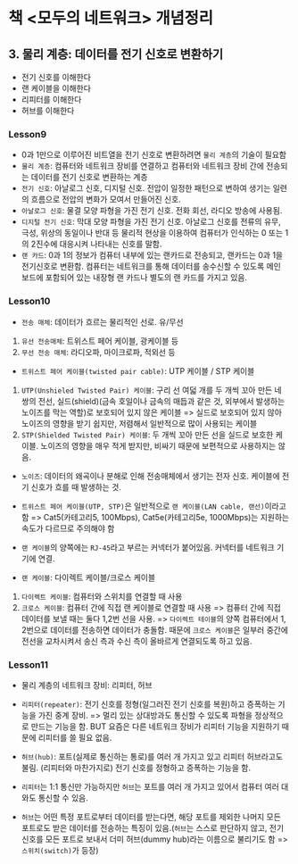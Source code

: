 # 책 <모두의 네트워크> 개념정리
## 3. 물리 계층: 데이터를 전기 신호로 변환하기
- 전기 신호를 이해한다
- 랜 케이블을 이해한다
- 리피터를 이해한다
- 허브를 이해한다

### Lesson9
- 0과 1만으로 이루어진 비트열을 전기 신호로 변환하려면 `물리 계층`의 기술이 필요함
- `물리 계층`: 컴퓨터와 네트워크 장비를 연결하고 컴퓨터와 네트워크 장비 간에 전송되는 데이터를 전기 신호로 변환하는 계층
- `전기 신호`: 아날로그 신호, 디지털 신호. 전압이 일정한 패턴으로 변하여 생기는 일련의 흐름으로 전압의 변화가 모여서 만들어진 신호.
- `아날로그 신호`: 물결 모양 파형을 가진 전기 신호. 전화 회선, 라디오 방송에 사용됨.
- `디지털 전기 신호`: 막대 모양 파형을 가진 전기 신호. 아날로그 신호를 전류의 유무, 극성, 위상의 동일이나 반대 등 물리적 현상을 이용하여 컴퓨터가 인식하는 0 또는 1의 2진수에 대응시켜 나타내는 신호를 말함.
- `랜 카드`: 0과 1의 정보가 컴퓨터 내부에 있는 랜카드로 전송되고, 랜카드는 0과 1을 전기신호로 변환함. 컴퓨터는 네트워크를 통해 데이터를 송수신할 수 있도록 메인 보드에 포함되어 있는 내장형 랜 카드나 별도의 랜 카드를 가지고 있음.

### Lesson10
- `전송 매체`: 데이터가 흐르는 물리적인 선로. 유/무선
1) `유선 전송매체`: 트위스트 페어 케이블, 광케이블 등
2) `무선 전송 매체`: 라디오파, 마이크로파, 적외선 등

- `트위스트 페어 케이블(twisted pair cable)`: UTP 케이블 / STP 케이블 
1) `UTP(Unshieled Twisted Pair) 케이블`: 구리 선 여덟 개를 두 개씩 꼬아 만든 네 쌍의 전선, 실드(shield)(금속 호일이나 금속의 매듭과 같은 것, 외부에서 발생하는 노이즈를 막는 역할)로 보호되어 있지 않은 케이블 
=> 실드로 보호되어 있지 않아 노이즈의 영향을 받기 쉽지만, 저렴해서 일반적으로 많이 사용되는 케이블 
2) `STP(Shielded Twisted Pair) 케이블`: 두 개씩 꼬아 만든 선을 실드로 보호한 케이블. 노이즈의 영향을 매우 적게 받지만, 비싸기 때문에 보편적으로 사용하지는 않음.

- `노이즈`: 데이터의 왜곡이나 분해로 인해 전송매체에서 생기는 전자 신호. 케이블에 전기 신호가 흐를 때 발생하는 것. 

- `트위스트 페어 케이블(UTP, STP)`은 일반적으로 `랜 케이블(LAN cable, 랜선)`이라고 함
=> Cat5(카테고리5, 100Mbps), Cat5e(카테고리5e, 1000Mbps)는 지원하는 속도가 다르므로 주의해야 함
- `랜 케이블`의 양쪽에는 `RJ-45`라고 부르는 커넥터가 붙어있음. 커넥터를 네트워크 기기에 연결.
- `랜 케이블`: 다이렉트 케이블/크로스 케이블
1) `다이렉트 케이블`: 컴퓨터와 스위치를 연결할 때 사용
2) `크로스 케이블`: 컴퓨터 간에 직접 랜 케이블로 연결할 때 사용
=> 컴퓨터 간에 직접 데이터를 보낼 때는 둘다 1,2번 선을 사용.
=> `다이렉트 테이블`의 양쪽 컴퓨터에서 1, 2번으로 데이터를 전송하면 데이터가 충돌함. 때문에 `크로스 케이블`은 일부러 중간에 전선을 교차시켜서 송신 측과 수신 측이 올바르게 연결되도록 하고 있음.

### Lesson11
- 물리 계층의 네트워크 장비: 리피터, 허브
- `리피터(repeater)`: 전기 신호를 정형(일그러진 전기 신호를 복원)하고 증폭하는 기능을 가진 중계 장비.
=> 멀리 있는 상대방과도 통신할 수 있도록 파형을 정상적으로 만드는 기능을 함. BUT 요즘은 다른 네트워크 장비가 리피터 기능을 지원하기 때문에 리피터를 쓸 필요 없음.

- `허브(hub)`: 포트(실제로 통신하는 통로)를 여러 개 가지고 있고 리피터 허브라고도 불림. (리피터와 마찬가지로) 전기 신호를 정형하고 증폭하는 기능을 함.
- `리피터`는 1:1 통신만 가능하지만 `허브`는 포트를 여러 개 가지고 있어서 컴퓨터 여러 대와도 통신할 수 있음.
- `허브`는 어떤 특정 포트로부터 데이터를 받는다면, 해당 포트를 제외한 나머지 모든 포트로도 받은 데이터를 전송하는 특징이 있음.(`허브`는 스스로 판단하지 않고, 전기 신호를 모든 포트로 보내서 더미 허브(dummy hub)라는 이름으로 불리기도 함 => `스위치(switch)`가 등장)

